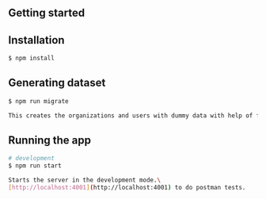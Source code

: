 
## Getting started

## Installation

```bash
$ npm install
```

## Generating dataset

```bash
$ npm run migrate

This creates the organizations and users with dummy data with help of faker-js
```

## Running the app

```bash
# development
$ npm run start

Starts the server in the development mode.\
[http://localhost:4001](http://localhost:4001) to do postman tests.
```